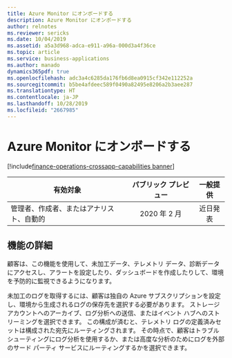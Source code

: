```yaml
---
title: Azure Monitor にオンボードする
description: Azure Monitor にオンボードする
author: relnotes
ms.reviewer: sericks
ms.date: 10/04/2019
ms.assetid: a5a3d968-adca-e911-a96a-000d3a4f36ce
ms.topic: article
ms.service: business-applications
ms.author: manado
dynamics365pdf: true
ms.openlocfilehash: adc3a4c6285da176fb6d8ea0915cf342e112252a
ms.sourcegitcommit: b5be4afdeec589f0490a82495e8206a2b3aee287
ms.translationtype: HT
ms.contentlocale: ja-JP
ms.lasthandoff: 10/28/2019
ms.locfileid: "2667985"
---
```

# <a name="onboard-to-azure-monitor"></a>Azure Monitor にオンボードする
[!include[finance-operations-crossapp-capabilities banner](../includes/finance-operations-crossapp-capabilities.md)]

| 有効対象    |  パブリック プレビュー | 一般提供 | 
| ---------- | :----------: |:----------: |
|管理者、作成者、またはアナリスト、自動的|2020 年 2 月| 近日発表|






## <a name="feature-details"></a>機能の詳細
<!--feature detail start -->
顧客は、この機能を使用して、未加工データ、テレメトリ データ、診断データにアクセスし、アラートを設定したり、ダッシュボードを作成したりして、環境を予防的に監視できるようになります。

未加工のログを取得するには、顧客は独自の Azure サブスクリプションを設定し、環境から生成されるログの保存先を選択する必要があります。 ストレージ アカウントへのアーカイブ、ログ分析への送信、またはイベント ハブへのストリーミングを選択できます。 この構成が済むと、テレメトリ ログの定義済みセットは構成された宛先にルーティングされます。 その時点で、顧客はトラブルシューティングにログ分析を使用するか、または高度な分析のためにログを外部のサード パーティ サービスにルーティングするかを選択できます。
<!--feature detail end -->









